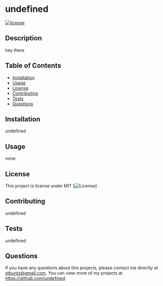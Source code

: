 # undefined
  [![license](https://img.shields.io/badge/license-MIT-blue)](https://shields.io)

  ## Description 
  hey there
  ## Table of Contents
  * [Installation](#installation)
  * [Usage](#usage)
  * [License](#license)
  * [Contributing](#contributing)
  * [Tests](#tests)
  * [Questions](#questions)
  
  ## Installation 
  undefined
  ## Usage 
  none
  ## License 
  This project is license under MIT
  [![License](https://opensource.org/licenses/MIT)]

  ## Contributing 
  undefined
  ## Tests
  undefined
  ## Questions
  If you have any questions about this projects, please contact me directly at stbuntz@gmail.com. You can view more of my projects at https://github.com/undefined.
